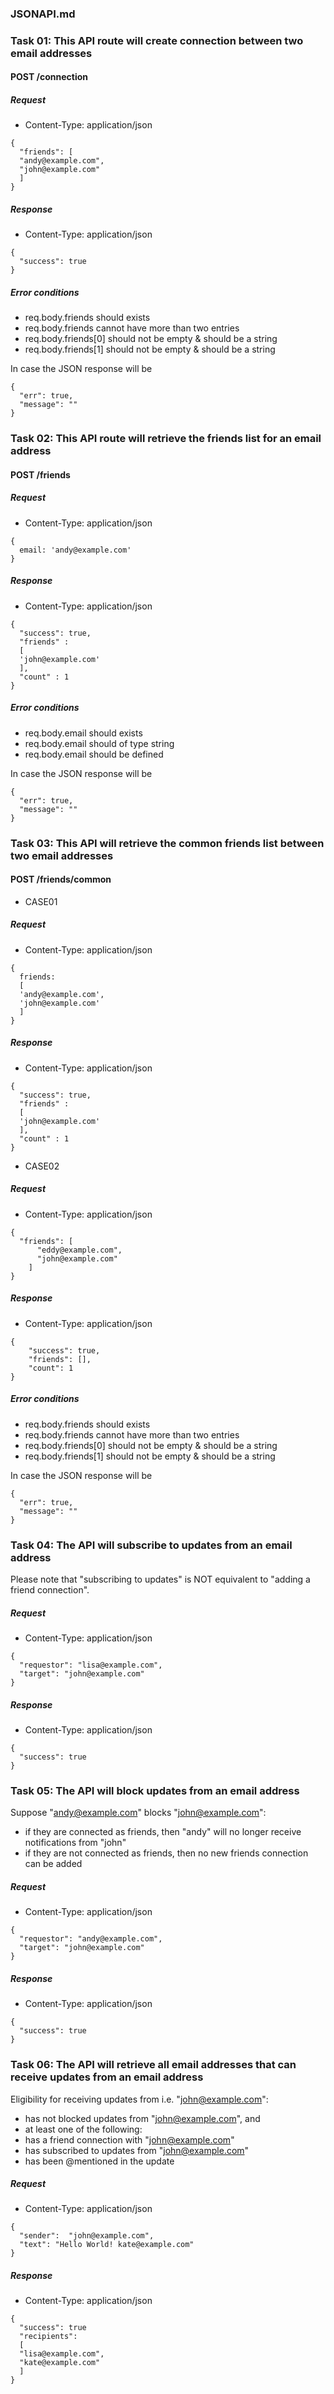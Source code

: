### JSONAPI.md

### Task 01: This API route will create connection between two email addresses

#### POST /connection

##### Request
- Content-Type: application/json

```
{
  "friends": [
  "andy@example.com",
  "john@example.com"
  ]
}
```

##### Response
- Content-Type: application/json

```
{
  "success": true
}
```

##### Error conditions
- req.body.friends should exists
- req.body.friends cannot have more than two entries
- req.body.friends[0] should not be empty & should be a string
- req.body.friends[1] should not be empty & should be a string

In case the JSON response will be 

```
{
  "err": true,
  "message": ""
}
```


### Task 02: This API route will retrieve the friends list for an email address

#### POST /friends

##### Request
- Content-Type: application/json

```
{
  email: 'andy@example.com'
}
```

##### Response
- Content-Type: application/json

```
{
  "success": true,
  "friends" :
  [
  'john@example.com'
  ],
  "count" : 1   
}
```

##### Error conditions
- req.body.email should exists
- req.body.email should of type string
- req.body.email should be defined

In case the JSON response will be 

```
{
  "err": true,
  "message": ""
}
```


### Task 03: This API will retrieve the common friends list between two email addresses

#### POST /friends/common

- CASE01
##### Request
- Content-Type: application/json

```
{
  friends:
  [
  'andy@example.com',
  'john@example.com'
  ]
}
```

##### Response
- Content-Type: application/json

```
{
  "success": true,
  "friends" :
  [
  'john@example.com'
  ],
  "count" : 1   
}
```

- CASE02
##### Request
- Content-Type: application/json

```
{
  "friends": [
      "eddy@example.com",
      "john@example.com"
    ]
}
```

##### Response
- Content-Type: application/json

```
{
    "success": true,
    "friends": [],
    "count": 1
}
```

##### Error conditions
- req.body.friends should exists
- req.body.friends cannot have more than two entries
- req.body.friends[0] should not be empty & should be a string
- req.body.friends[1] should not be empty & should be a string

In case the JSON response will be 

```
{
  "err": true,
  "message": ""
}
```

### Task 04: The API will subscribe to updates from an email address

Please note that "subscribing to updates" is NOT equivalent to "adding a friend connection".

##### Request
- Content-Type: application/json

```
{
  "requestor": "lisa@example.com",
  "target": "john@example.com"
}
```

##### Response
- Content-Type: application/json

```
{
  "success": true
}
```

### Task 05: The API will block updates from an email address

Suppose "andy@example.com" blocks "john@example.com":
- if they are connected as friends, then "andy" will no longer receive notifications from "john"
- if they are not connected as friends, then no new friends connection can be added


##### Request
- Content-Type: application/json

```
{
  "requestor": "andy@example.com",
  "target": "john@example.com"
}
```

##### Response
- Content-Type: application/json

```
{
  "success": true
}
```

### Task 06: The API will retrieve all email addresses that can receive updates from an email address

Eligibility for receiving updates from i.e. "john@example.com":
- has not blocked updates from "john@example.com", and
- at least one of the following:
- has a friend connection with "john@example.com"
- has subscribed to updates from "john@example.com"
- has been @mentioned in the update

##### Request
- Content-Type: application/json

```
{
  "sender":  "john@example.com",
  "text": "Hello World! kate@example.com"
}
```

##### Response
- Content-Type: application/json

```
{
  "success": true
  "recipients":
  [
  "lisa@example.com",
  "kate@example.com"
  ]
}
```
